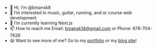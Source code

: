- 👋 Hi, I’m @bmansk8
- 👀 I’m interested in music, guitar, running, and or course web development
- 🌱 I’m currently learning Next.js
- 📫 How to reach me Email: bmansk14@gmail.com or Phone: 678-704-7626
- 😃 Want to see more of me? Go to my [portfolio](https://www.barronvbrock.net/) or my [blog site](https://barron-blog.vercel.app/)!

<!---
bmansk8/bmansk8 is a ✨ special ✨ repository because its `README.md` (this file) appears on your GitHub profile.
You can click the Preview link to take a look at your changes.
--->
